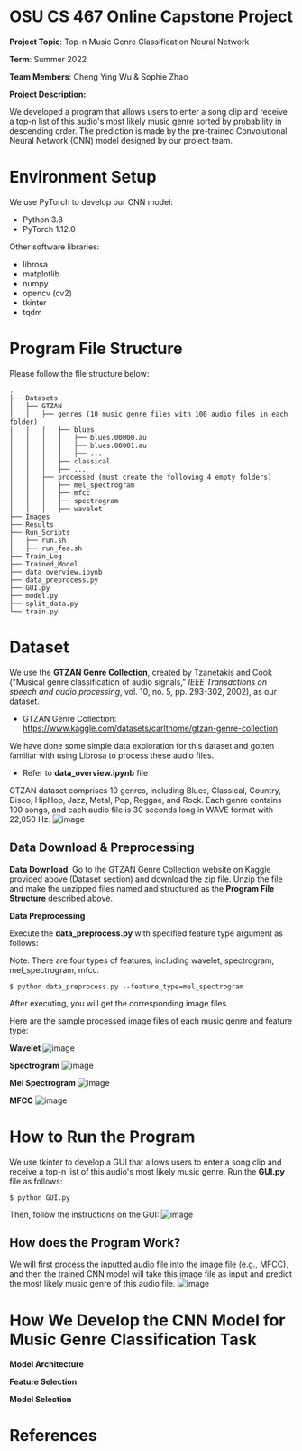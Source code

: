 # OSU CS 467 Online Capstone Project

**Project Topic**: Top-n Music Genre Classification Neural Network

**Term**: Summer 2022

**Team Members**: Cheng Ying Wu & Sophie Zhao

**Project Description:**

We developed a program that allows users to enter a song clip and receive a top-n list of this audio's most likely music genre sorted by probability in descending order. The prediction is made by the pre-trained Convolutional Neural Network (CNN) model designed by our project team.

# Environment Setup

We use PyTorch to develop our CNN model:

* Python 3.8
* PyTorch 1.12.0

Other software libraries:

* librosa
* matplotlib
* numpy
* opencv (cv2)
* tkinter
* tqdm

# Program File Structure

Please follow the file structure below:
```
. 
├── Datasets
│   ├── GTZAN
│   │   ├── genres (10 music genre files with 100 audio files in each folder)
│   │   │   ├── blues
│   │   │   │   ├── blues.00000.au
│   │   │   │   ├── blues.00001.au
│   │   │   │   ├── ...
│   │   │   ├── classical
│   │   │   ├── ...
│   │   ├── processed (must create the following 4 empty folders)
│   │   │   ├── mel_spectrogram
│   │   │   ├── mfcc
│   │   │   ├── spectrogram
│   │   │   ├── wavelet 
├── Images
├── Results
├── Run_Scripts
│   ├── run.sh
│   ├── run_fea.sh
├── Train_Log
├── Trained_Model
├── data_overview.ipynb
├── data_preprocess.py
├── GUI.py
├── model.py
├── split_data.py
└── train.py
```

# Dataset

We use the **GTZAN Genre Collection**, created by Tzanetakis and Cook ("Musical genre classification of audio signals," *IEEE Transactions on speech and audio processing*, vol. 10, no. 5, pp. 293-302, 2002), as our dataset.
* GTZAN Genre Collection: https://www.kaggle.com/datasets/carlthome/gtzan-genre-collection

We have done some simple data exploration for this dataset and gotten familiar with using Librosa to process these audio files. 
* Refer to **data_overview.ipynb** file

GTZAN dataset comprises 10 genres, including Blues, Classical, Country, Disco, HipHop, Jazz, Metal, Pop, Reggae, and Rock. Each genre contains 100 songs, and each audio file is 30 seconds long in WAVE format with 22,050 Hz.
![image](https://user-images.githubusercontent.com/57364511/182638427-71315f60-ff9f-46f1-8c9e-5d186c26c053.png)

## Data Download & Preprocessing

**Data Download**: Go to the GTZAN Genre Collection website on Kaggle provided above (Dataset section) and download the zip file. Unzip the file and make the unzipped files named and structured as the **Program File Structure** described above.

**Data Preprocessing**

Execute the **data_preprocess.py** with specified feature type argument as follows:

Note: There are four types of features, including wavelet, spectrogram, mel_spectrogram, mfcc.
```
$ python data_preprocess.py --feature_type=mel_spectrogram
```
After executing, you will get the corresponding image files.

Here are the sample processed image files of each music genre and feature type:

**Wavelet**
![image](https://user-images.githubusercontent.com/57364511/182647816-9a54302b-93e7-416a-9c65-43b6d25ac216.png)

**Spectrogram**
![image](https://user-images.githubusercontent.com/57364511/182648113-3222068d-81fd-466c-9304-e59f89943e44.png)

**Mel Spectrogram**
![image](https://user-images.githubusercontent.com/57364511/182648163-0fb6659b-59ce-49b3-865e-481de05a5f52.png)

**MFCC**
![image](https://user-images.githubusercontent.com/57364511/182648197-5dc37d29-2460-4a68-bf62-b642aec0bbd1.png)

# How to Run the Program

We use tkinter to develop a GUI that allows users to enter a song clip and receive a top-n list of this audio's most likely music genre. Run the **GUI.py** file as follows:
```
$ python GUI.py
```

Then, follow the instructions on the GUI:
![image](https://user-images.githubusercontent.com/57364511/182654387-d7eeff9a-4d51-40bb-9947-65e04bd5ba00.png)

## How does the Program Work?

We will first process the inputted audio file into the image file (e.g., MFCC), and then the trained CNN model will take this image file as input and predict the most likely music genre of this audio file.
![image](https://user-images.githubusercontent.com/57364511/182657103-1be772fe-d78a-41e0-accf-ddb399997dc9.png)

# How We Develop the CNN Model for Music Genre Classification Task

**Model Architecture**

**Feature Selection**

**Model Selection**

# References


